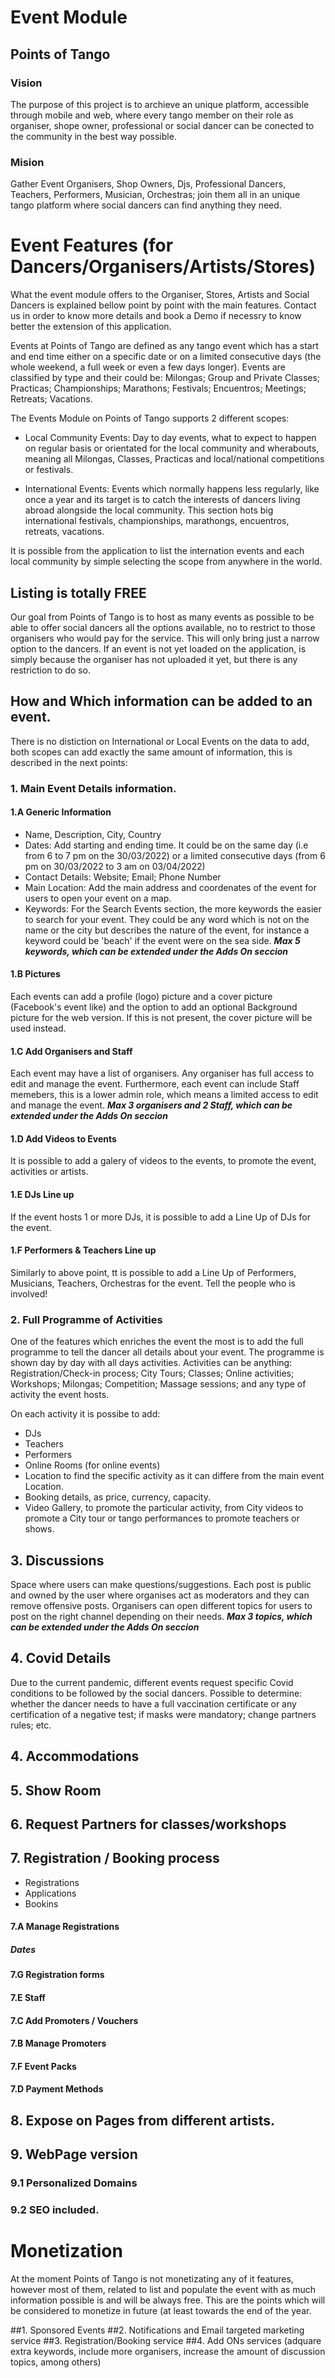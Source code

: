 # Event Module

## Points of Tango
### Vision
The purpose of this project is to archieve an unique platform, accessible through mobile and web, where every tango member on their role as organiser, shope owner, professional or social dancer can be conected to the community in the best way possible.
### Mision
Gather Event Organisers, Shop Owners, Djs, Professional Dancers, Teachers, Performers, Musician, Orchestras; join them all in an unique tango platform where social dancers can find anything they need. 


# Event Features (for Dancers/Organisers/Artists/Stores)

What the event module offers to the Organiser, Stores, Artists and Social Dancers is explained bellow point by point with the main features. Contact us in order to know more details and book a Demo if necessry to know better the extension of this application.

Events at Points of Tango are defined as any tango event which has a start and end time either on a specific date or on a limited consecutive days (the whole weekend, a full week or even a few days longer). Events are classified by type and their could be: Milongas; Group and Private Classes; Practicas; Championships; Marathons; Festivals; Encuentros; Meetings; Retreats; Vacations.

The Events Module on Points of Tango supports 2 different scopes:

- Local Community Events: Day to day events, what to expect to happen on regular basis or orientated for the local community and wherabouts, meaning all Milongas, Classes, Practicas and local/national competitions or festivals. 

- International Events: Events which normally happens less regularly, like once a year and its target is to catch the interests of dancers living abroad alongside the local community. This section hots big international festivals, championships, marathongs, encuentros, retreats, vacations.

It is possible from the application to list the internation events and each local community by simple selecting the scope from anywhere in the world.

## Listing is totally FREE
Our goal from Points of Tango is to host as many events as possible to be able to offer social dancers all the options available, no to restrict to those organisers who would pay for the service. This will only bring just a narrow option to the dancers.
If an event is not yet loaded on the application, is simply because the organiser has not uploaded it yet, but there is any restriction to do so.

## How and Which information can be added to an event.

There is no distiction on International or Local Events on the data to add, both scopes can add exactly the same amount of information, this is described in the next points:

### 1. Main Event Details information.

#### 1.A Generic Information
- Name, Description, City, Country
- Dates: Add starting and ending time. It could be on the same day (i.e from 6 to 7 pm on the 30/03/2022) or a limited consecutive days (from 6 pm on 30/03/2022 to 3 am on 03/04/2022)
- Contact Details: Website; Email; Phone Number
- Main Location: Add the main address and coordenates of the event for users to open your event on a map.
- Keywords: For the Search Events section, the more keywords the easier to search for your event. They could be any word which is not on the name or the city but describes the nature of the event, for instance a keyword could be 'beach' if the event were on the sea side. ***Max 5 keywords, which can be extended under the Adds On seccion***  

#### 1.B Pictures

Each events can add a profile (logo) picture and a cover picture (Facebook's event like) and the option to add an optional Background picture for the web version. If this is not present, the cover picture will be used instead.

#### 1.C Add Organisers and Staff

Each event may have a list of organisers. Any organiser has full access to edit and manage the event. Furthermore, each event can include Staff memebers, this is a lower admin role, which means a limited access to edit and manage the event. ***Max 3 organisers and 2 Staff, which can be extended under the Adds On seccion*** 

#### 1.D Add Videos to Events

It is possible to add a galery of videos to the events, to promote the event, activities or artists.

#### 1.E DJs Line up

If the event hosts 1 or more DJs, it is possible to add a Line Up of DJs for the event.

#### 1.F Performers & Teachers Line up

Similarly to above point, tt is possible to add a Line Up of Performers, Musicians, Teachers, Orchestras for the event. Tell the people who is involved!

### 2. Full Programme of Activities

One of the features which enriches the event the most is to add the full programme to tell the dancer all details about your event. The programme is shown day by day with all days activities. Activities can be anything: Registration/Check-in process; City Tours; Classes; Online activities; Workshops; Milongas; Competition; Massage sessions; and any type of activity the event hosts.

On each activity it is possibe to add:
 - DJs
 - Teachers
 - Performers
 - Online Rooms (for online events)
 - Location to find the specific activity as it can differe from the main event Location.
 - Booking details, as price, currency, capacity.
 - Video Gallery, to promote the particular activity, from City videos to promote a City tour or tango performances to promote teachers or shows.

## 3. Discussions

Space where users can make questions/suggestions. Each post is public and owned by the user where organises act as moderators and they can remove offensive posts.
Organisers can open different topics for users to post on the right channel depending on their needs. ***Max 3 topics, which can be extended under the Adds On seccion***

## 4. Covid Details

Due to the current pandemic, different events request specific Covid conditions to be followed by the social dancers. Possible to determine: whether the dancer needs to have a full vaccination certificate or any certification of a negative test; if masks were mandatory; change partners rules; etc.

## 4. Accommodations

## 5. Show Room

## 6. Request Partners for classes/workshops

## 7. Registration / Booking process

- Registrations
- Applications
- Bookins

#### 7.A Manage Registrations

##### Dates 

#### 7.G Registration forms

#### 7.E Staff

#### 7.C Add Promoters / Vouchers

#### 7.B Manage Promoters

#### 7.F Event Packs

#### 7.D Payment Methods

## 8. Expose on Pages from different artists.

## 9. WebPage version

### 9.1 Personalized Domains

### 9.2 SEO included.


# Monetization

At the moment Points of Tango is not monetizating any of it features, however most of them, related to list and populate the event with as much information possible is and will be always free.
This are the points which will be considered to monetize in future (at least towards the end of the year.

##1. Sponsored Events
##2. Notifications and Email targeted marketing service
##3. Registration/Booking service
##4. Add ONs services
 (adquare extra keywords, include more organisers, increase the amount of discussion topics, among others)
